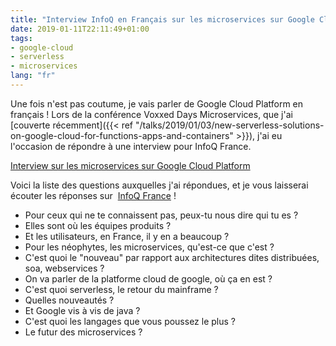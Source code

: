 ```yaml
---
title: "Interview InfoQ en Français sur les microservices sur Google Cloud Platform"
date: 2019-01-11T22:11:49+01:00
tags:
- google-cloud
- serverless
- microservices
lang: "fr"
---
```


Une fois n'est pas coutume, je vais parler de Google Cloud Platform en français ! 
Lors de la conférence Voxxed Days Microservices, que j'ai 
[couverte récemment]({{< ref "/talks/2019/01/03/new-serverless-solutions-on-google-cloud-for-functions-apps-and-containers" >}}), 
j'ai eu l'occasion de répondre à une interview pour InfoQ France.

[Interview sur les microservices sur Google Cloud Platform](https://www.infoq.com/fr/interviews/voxxeddays-microservices-2018-guillaume-laforge)

Voici la liste des questions auxquelles j'ai répondues, et je vous laisserai écouter les réponses sur 
[InfoQ France](https://www.infoq.com/fr/interviews/voxxeddays-microservices-2018-guillaume-laforge) !

-   Pour ceux qui ne te connaissent pas, peux-tu nous dire qui tu es ?
-   Elles sont où les équipes produits ?
-   Et les utilisateurs, en France, il y en a beaucoup ?
-   Pour les néophytes, les microservices, qu'est-ce que c'est ?
-   C'est quoi le "nouveau" par rapport aux architectures dites distribuées, soa, webservices ?
-   On va parler de la platforme cloud de google, où ça en est ?
-   C'est quoi serverless, le retour du mainframe ?
-   Quelles nouveautés ?
-   Et Google vis à vis de java ?
-   C'est quoi les langages que vous poussez le plus ?
-   Le futur des microservices ?